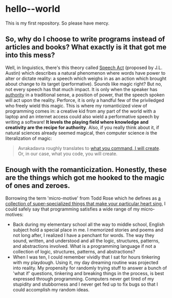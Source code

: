 # hello--world
This is my first repository. So please have mercy.
## So, why do I choose to write programs instead of articles and books? What exactly is it that got me into this mess?
Well, in linguistics, there's this theory called [Speech Act](https://plato.stanford.edu/entries/speech-acts/#Int) (proposed by J.L. Austin) which describes a natural phenomenon where words have power to alter or dictate reality: a speech which weighs in as an action which brought about change to its target (performative). Sounds like magic right? But no, not every speech has that much impact. It is only when the speaker has [authority](https://plato.stanford.edu/entries/speech-acts/#SayMakItSo) in a traditional sense, a position of power, that the speech spoken will act upon the reality. Perforce, it is only a handful few of the priviledged who freely wield this magic. This is where my romanticized view of programming comes in: a creative kid from any part of the world with a laptop and an internet access could also wield a performative speech by writing a software! **It levels the playing field where knowledge and creativity are the recipe for authority**. Also, if you really think about it, if natural sciences already seemed magical, then computer science *is* the literalization of magic: 
> Avrakadavra roughly translates to [what you command, I will create](http://www.todayifoundout.com/index.php/2013/11/origin-word-abracadabra/#:~:text=The%20phrase%20%E2%80%9Cavra%20kadavra%E2%80%9D%20does,command%2C%20I%20will%20create%E2%80%9D.). Or, in our case, what you code, you will create.
## Enough with the romanticization. Honestly, these are the things which got me hooked to the magic of ones and zeroes.
Borrowing the term 'micro-motive' from Todd Rose which he defines as [a collection of super-specialized things that make your particular heart sing](https://www.inc.com/julian-hayes-ii/looking-to-discover-your-passion-try-this-simple-unconventional-approach.html), I could safely say that programming satisfies a wide range of my micro-motives:
- Back during my elementary school all the way to middle school, English subject hold a special place in me. I memorized stories and poems and not long after, I realized I have a penchant for words. The way they sound, written, and understood and all the logic, structures, patterns, and abstractions involved. What is a programming language if not a collection of logic, structures, patterns, and abstractions?
- When I was ten, I could remember vividly that I sat for hours tinkering with my playdough. Using it, my day dreaming routine was projected into reality. My propensity for randomly trying stuff to answer a bunch of 'what if' questions, tinkering and breaking things in the process, is best expressed through programming. Computers never get tired of my stupidity and stubborness and I never get fed up to fix bugs so that I could accomplish my random ideas.
